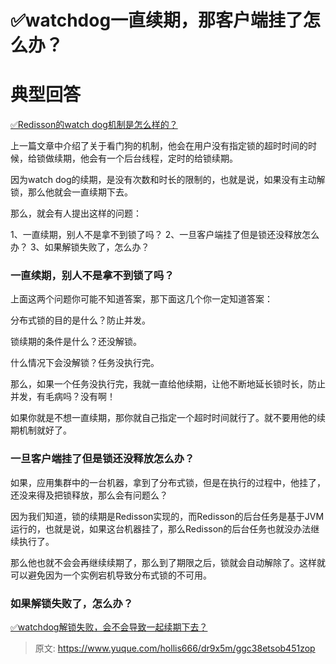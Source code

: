 # ✅watchdog一直续期，那客户端挂了怎么办？


# 典型回答

[✅Redisson的watch dog机制是怎么样的？](https://www.yuque.com/hollis666/dr9x5m/fg0f0wh41g8eu5ik?view=doc_embed)

上一篇文章中介绍了关于看门狗的机制，他会在用户没有指定锁的超时时间的时候，给锁做续期，他会有一个后台线程，定时的给锁续期。

因为watch dog的续期，是没有次数和时长的限制的，也就是说，如果没有主动解锁，那么他就会一直续期下去。

那么，就会有人提出这样的问题：

1、一直续期，别人不是拿不到锁了吗？
2、一旦客户端挂了但是锁还没释放怎么办？
3、如果解锁失败了，怎么办？


### 一直续期，别人不是拿不到锁了吗？

上面这两个问题你可能不知道答案，那下面这几个你一定知道答案：

分布式锁的目的是什么？防止并发。

锁续期的条件是什么？还没解锁。

什么情况下会没解锁？任务没执行完。

那么，如果一个任务没执行完，我就一直给他续期，让他不断地延长锁时长，防止并发，有毛病吗？没有啊！

如果你就是不想一直续期，那你就自己指定一个超时时间就行了。就不要用他的续期机制就好了。


### 一旦客户端挂了但是锁还没释放怎么办？

如果，应用集群中的一台机器，拿到了分布式锁，但是在执行的过程中，他挂了，还没来得及把锁释放，那么会有问题么？

因为我们知道，锁的续期是Redisson实现的，而Redisson的后台任务是基于JVM运行的，也就是说，如果这台机器挂了，那么Redisson的后台任务也就没办法继续执行了。

那么他也就不会会再继续续期了，那么到了期限之后，锁就会自动解除了。这样就可以避免因为一个实例宕机导致分布式锁的不可用。


### 如果解锁失败了，怎么办？

[✅watchdog解锁失败，会不会导致一起续期下去？](https://www.yuque.com/hollis666/dr9x5m/kufqnzmzvxm2sf5o?view=doc_embed)


> 原文: <https://www.yuque.com/hollis666/dr9x5m/ggc38etsob451zop>